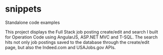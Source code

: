# snippets
Standalone code examples

This project displays the Full Stack job posting create/edit and search I built for Operation Code using AngularJS, ASP.NET MVC and T-SQL. The search hits not only job postings saved to the database through the create/edit page, but also the Indeed.com and USAJobs.gov APIs.
